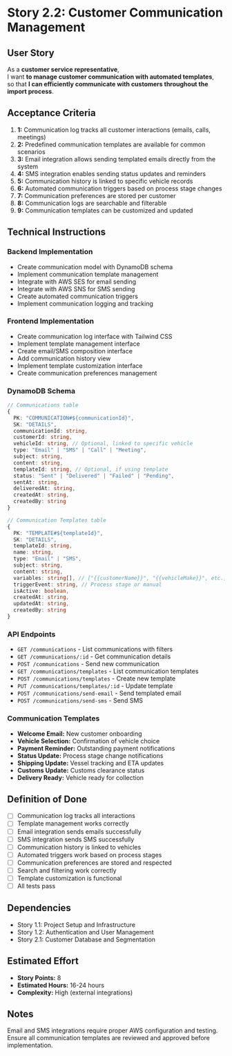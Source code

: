 # Story 2.2: Customer Communication Management

## User Story

As a **customer service representative**,  
I want **to manage customer communication with automated templates**,  
so that **I can efficiently communicate with customers throughout the import process**.

## Acceptance Criteria

1. **1:** Communication log tracks all customer interactions (emails, calls, meetings)
2. **2:** Predefined communication templates are available for common scenarios
3. **3:** Email integration allows sending templated emails directly from the system
4. **4:** SMS integration enables sending status updates and reminders
5. **5:** Communication history is linked to specific vehicle records
6. **6:** Automated communication triggers based on process stage changes
7. **7:** Communication preferences are stored per customer
8. **8:** Communication logs are searchable and filterable
9. **9:** Communication templates can be customized and updated

## Technical Instructions

### Backend Implementation

- Create communication model with DynamoDB schema
- Implement communication template management
- Integrate with AWS SES for email sending
- Integrate with AWS SNS for SMS sending
- Create automated communication triggers
- Implement communication logging and tracking

### Frontend Implementation

- Create communication log interface with Tailwind CSS
- Implement template management interface
- Create email/SMS composition interface
- Add communication history view
- Implement template customization interface
- Create communication preferences management

### DynamoDB Schema

```typescript
// Communications table
{
  PK: "COMMUNICATION#${communicationId}",
  SK: "DETAILS",
  communicationId: string,
  customerId: string,
  vehicleId: string, // Optional, linked to specific vehicle
  type: "Email" | "SMS" | "Call" | "Meeting",
  subject: string,
  content: string,
  templateId: string, // Optional, if using template
  status: "Sent" | "Delivered" | "Failed" | "Pending",
  sentAt: string,
  deliveredAt: string,
  createdAt: string,
  createdBy: string
}

// Communication Templates table
{
  PK: "TEMPLATE#${templateId}",
  SK: "DETAILS",
  templateId: string,
  name: string,
  type: "Email" | "SMS",
  subject: string,
  content: string,
  variables: string[], // ["{{customerName}}", "{{vehicleMake}}", etc.]
  triggerEvent: string, // Process stage or manual
  isActive: boolean,
  createdAt: string,
  updatedAt: string,
  createdBy: string
}
```

### API Endpoints

- `GET /communications` - List communications with filters
- `GET /communications/:id` - Get communication details
- `POST /communications` - Send new communication
- `GET /communications/templates` - List communication templates
- `POST /communications/templates` - Create new template
- `PUT /communications/templates/:id` - Update template
- `POST /communications/send-email` - Send templated email
- `POST /communications/send-sms` - Send SMS

### Communication Templates

- **Welcome Email:** New customer onboarding
- **Vehicle Selection:** Confirmation of vehicle choice
- **Payment Reminder:** Outstanding payment notifications
- **Status Update:** Process stage change notifications
- **Shipping Update:** Vessel tracking and ETA updates
- **Customs Update:** Customs clearance status
- **Delivery Ready:** Vehicle ready for collection

## Definition of Done

- [ ] Communication log tracks all interactions
- [ ] Template management works correctly
- [ ] Email integration sends emails successfully
- [ ] SMS integration sends SMS successfully
- [ ] Communication history is linked to vehicles
- [ ] Automated triggers work based on process stages
- [ ] Communication preferences are stored and respected
- [ ] Search and filtering work correctly
- [ ] Template customization is functional
- [ ] All tests pass

## Dependencies

- Story 1.1: Project Setup and Infrastructure
- Story 1.2: Authentication and User Management
- Story 2.1: Customer Database and Segmentation

## Estimated Effort

- **Story Points:** 8
- **Estimated Hours:** 16-24 hours
- **Complexity:** High (external integrations)

## Notes

Email and SMS integrations require proper AWS configuration and testing. Ensure all communication templates are reviewed and approved before implementation.
